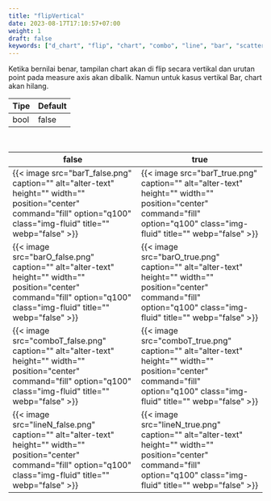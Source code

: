```yaml
---
title: "flipVertical"
date: 2023-08-17T17:10:57+07:00
weight: 1
draft: false
keywords: ["d_chart", "flip", "chart", "combo", "line", "bar", "scatter"]
---
```


Ketika bernilai benar, tampilan chart akan di flip secara vertikal dan urutan point pada measure axis akan dibalik. Namun untuk kasus vertikal Bar, chart akan hilang.

| Tipe | Default |
| ---- | ------- |
| bool | false   |

<br>

| false                                                                                                                                                                       | true                                                                                                                                                                       |
| --------------------------------------------------------------------------------------------------------------------------------------------------------------------------- | -------------------------------------------------------------------------------------------------------------------------------------------------------------------------- |
| {{< image src="barT_false.png" caption="" alt="alter-text" height="" width="" position="center" command="fill" option="q100" class="img-fluid" title=""  webp="false" >}}   | {{< image src="barT_true.png" caption="" alt="alter-text" height="" width="" position="center" command="fill" option="q100" class="img-fluid" title=""  webp="false" >}}   |
| {{< image src="barO_false.png" caption="" alt="alter-text" height="" width="" position="center" command="fill" option="q100" class="img-fluid" title=""  webp="false" >}}   | {{< image src="barO_true.png" caption="" alt="alter-text" height="" width="" position="center" command="fill" option="q100" class="img-fluid" title=""  webp="false" >}}   |
| {{< image src="comboT_false.png" caption="" alt="alter-text" height="" width="" position="center" command="fill" option="q100" class="img-fluid" title=""  webp="false" >}} | {{< image src="comboT_true.png" caption="" alt="alter-text" height="" width="" position="center" command="fill" option="q100" class="img-fluid" title=""  webp="false" >}} |
| {{< image src="lineN_false.png" caption="" alt="alter-text" height="" width="" position="center" command="fill" option="q100" class="img-fluid" title=""  webp="false" >}}  | {{< image src="lineN_true.png" caption="" alt="alter-text" height="" width="" position="center" command="fill" option="q100" class="img-fluid" title=""  webp="false" >}}  |

<br>
